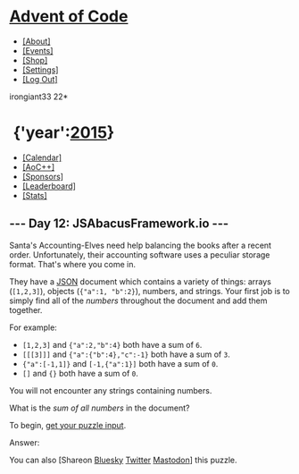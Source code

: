 # [Advent of Code](/)

-   [\[About\]](/2015/about)
-   [\[Events\]](/2015/events)
-   <a href="https://cottonbureau.com/people/advent-of-code"
    target="_blank">[Shop]</a>
-   [\[Settings\]](/2015/settings)
-   [\[Log Out\]](/2015/auth/logout)

irongiant33 <span class="star-count">22\*</span>

#  <span class="title-event-wrap">{'year':</span>[2015](/2015)<span class="title-event-wrap">}</span>

-   [\[Calendar\]](/2015)
-   [\[AoC++\]](/2015/support)
-   [\[Sponsors\]](/2015/sponsors)
-   [\[Leaderboard\]](/2015/leaderboard)
-   [\[Stats\]](/2015/stats)

## --- Day 12: JSAbacusFramework.io ---

Santa's Accounting-Elves need help balancing the books after a recent
order. Unfortunately, their accounting software uses a peculiar storage
format. That's where you come in.

They have a [JSON](http://json.org/) document which contains a variety
of things: arrays (`[1,2,3]`), objects (`{"a":1, "b":2}`), numbers, and
strings. Your first job is to simply find all of the *numbers*
throughout the document and add them together.

For example:

-   `[1,2,3]` and `{"a":2,"b":4}` both have a sum of `6`.
-   `[[[3]]]` and `{"a":{"b":4},"c":-1}` both have a sum of `3`.
-   `{"a":[-1,1]}` and `[-1,{"a":1}]` both have a sum of `0`.
-   `[]` and `{}` both have a sum of `0`.

You will not
<span title="Nor are you likely to be eaten by a grue... during *this* puzzle, anyway.">encounter</span>
any strings containing numbers.

What is the *sum of all numbers* in the document?

To begin, <a href="12/input" target="_blank">get your puzzle input</a>.

Answer:

You can also <span class="share">\[Share<span class="share-content">on
<a
href="https://bsky.app/intent/compose?text=%22JSAbacusFramework%2Eio%22+%2D+Day+12+%2D+Advent+of+Code+2015+%23AdventOfCode+https%3A%2F%2Fadventofcode%2Ecom%2F2015%2Fday%2F12"
target="_blank">Bluesky</a> <a
href="https://twitter.com/intent/tweet?text=%22JSAbacusFramework%2Eio%22+%2D+Day+12+%2D+Advent+of+Code+2015&amp;url=https%3A%2F%2Fadventofcode%2Ecom%2F2015%2Fday%2F12&amp;related=ericwastl&amp;hashtags=AdventOfCode"
target="_blank">Twitter</a> <a href="javascript:void(0);"
onclick="var ms; try{ms=localStorage.getItem(&#39;mastodon.server&#39;)}finally{} if(typeof ms!==&#39;string&#39;)ms=&#39;&#39;; ms=prompt(&#39;Mastodon Server?&#39;,ms); if(typeof ms===&#39;string&#39; &amp;&amp; ms.length){this.href=&#39;https://&#39;+ms+&#39;/share?text=%22JSAbacusFramework%2Eio%22+%2D+Day+12+%2D+Advent+of+Code+2015+%23AdventOfCode+https%3A%2F%2Fadventofcode%2Ecom%2F2015%2Fday%2F12&#39;;try{localStorage.setItem(&#39;mastodon.server&#39;,ms);}finally{}}else{return false;}"
target="_blank">Mastodon</a></span>\]</span> this puzzle.
